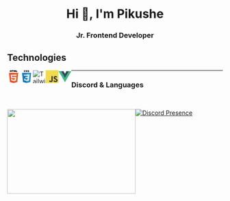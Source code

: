<h1 align="center">Hi 👋, I'm Pikushe</h1>
<h3 align="center">Jr. Frontend Developer</h3>

## Technologies
<img align="left" alt="Html" src="https://raw.githubusercontent.com/github/explore/80688e429a7d4ef2fca1e82350fe8e3517d3494d/topics/html/html.png" width="30px" height="30px" />
<img align="left" alt="Css" src="https://raw.githubusercontent.com/github/explore/80688e429a7d4ef2fca1e82350fe8e3517d3494d/topics/css/css.png" width="30px" height="30px" />
<img align="left" alt="Tailwind" src="https://raw.githubusercontent.com/tailwindlabs/tailwindcss/master/.github/logo-dark.svg" width="30px" height="30px" />
<img align="left" alt="JavaScript" src="https://raw.githubusercontent.com/github/explore/80688e429a7d4ef2fca1e82350fe8e3517d3494d/topics/javascript/javascript.png" width="30px" height="30px" />
<img align="left" alt="Vue.js" src="https://raw.githubusercontent.com/github/explore/80688e429a7d4ef2fca1e82350fe8e3517d3494d/topics/vue/vue.png" width="30px" height="30px" />
<hr>
<h3 align="left">Discord & Languages</h3>
<br>
<p align="center">
  <img align="left" height=198 width=300 src="https://github-readme-stats.vercel.app/api/top-langs/?username=pikushe&theme=dark&hide_border=true&layout=compact" />
</p>


 [![Discord Presence](https://lanyard-profile-readme.vercel.app/api/393023003027570688)](https://discord.com/channel/@me/393023003027570688)
